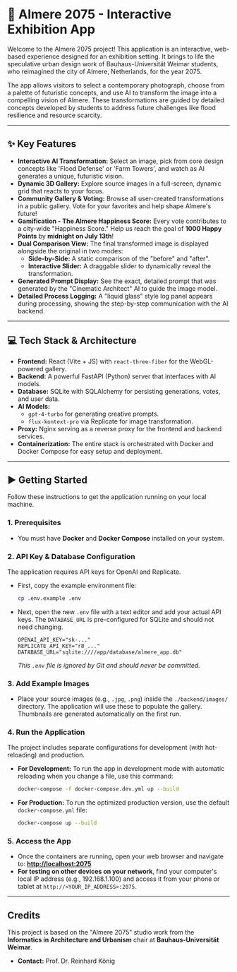 # 🚀 Almere 2075 - Interactive Exhibition App

Welcome to the Almere 2075 project! This application is an interactive, web-based experience designed for an exhibition setting. It brings to life the speculative urban design work of Bauhaus-Universität Weimar students, who reimagined the city of Almere, Netherlands, for the year 2075.

The app allows visitors to select a contemporary photograph, choose from a palette of futuristic concepts, and use AI to transform the image into a compelling vision of Almere. These transformations are guided by detailed concepts developed by students to address future challenges like flood resilience and resource scarcity.

---

## ✨ Key Features

* **Interactive AI Transformation:** Select an image, pick from core design concepts like 'Flood Defense' or 'Farm Towers', and watch as AI generates a unique, futuristic vision.
* **Dynamic 3D Gallery:** Explore source images in a full-screen, dynamic grid that reacts to your focus.
* **Community Gallery & Voting:** Browse all user-created transformations in a public gallery. Vote for your favorites and help shape Almere's future!
* **Gamification - The Almere Happiness Score:** Every vote contributes to a city-wide "Happiness Score." Help us reach the goal of **1000 Happy Points** by **midnight on July 13th**!
* **Dual Comparison View:** The final transformed image is displayed alongside the original in two modes:
    * **Side-by-Side:** A static comparison of the "before" and "after".
    * **Interactive Slider:** A draggable slider to dynamically reveal the transformation.
* **Generated Prompt Display:** See the exact, detailed prompt that was generated by the "Cinematic Architect" AI to guide the image model.
* **Detailed Process Logging:** A "liquid glass" style log panel appears during processing, showing the step-by-step communication with the AI backend.

---

## 💻 Tech Stack & Architecture

* **Frontend:** React (Vite + JS) with `react-three-fiber` for the WebGL-powered gallery.
* **Backend:** A powerful FastAPI (Python) server that interfaces with AI models.
* **Database:** SQLite with SQLAlchemy for persisting generations, votes, and user data.
* **AI Models:**
    * `gpt-4-turbo` for generating creative prompts.
    * `flux-kontext-pro` via Replicate for image transformation.
* **Proxy:** Nginx serving as a reverse proxy for the frontend and backend services.
* **Containerization:** The entire stack is orchestrated with Docker and Docker Compose for easy setup and deployment.

---

## ▶️ Getting Started

Follow these instructions to get the application running on your local machine.

### 1. Prerequisites

* You must have **Docker** and **Docker Compose** installed on your system.

### 2. API Key & Database Configuration

The application requires API keys for OpenAI and Replicate.

* First, copy the example environment file:
    ```bash
    cp .env.example .env
    ```
* Next, open the new `.env` file with a text editor and add your actual API keys. The `DATABASE_URL` is pre-configured for SQLite and should not need changing.
    ```env
    OPENAI_API_KEY="sk-..."
    REPLICATE_API_KEY="r8_..."
    DATABASE_URL="sqlite:////app/database/almere_app.db"
    ```
    *This `.env` file is ignored by Git and should never be committed.*

### 3. Add Example Images

* Place your source images (e.g., `.jpg`, `.png`) inside the `./backend/images/` directory. The application will use these to populate the gallery. Thumbnails are generated automatically on the first run.

### 4. Run the Application

The project includes separate configurations for development (with hot-reloading) and production.

* **For Development:**
    To run the app in development mode with automatic reloading when you change a file, use this command:
    ```bash
    docker-compose -f docker-compose.dev.yml up --build
    ```

* **For Production:**
    To run the optimized production version, use the default `docker-compose.yml` file:
    ```bash
    docker-compose up --build
    ```

### 5. Access the App

* Once the containers are running, open your web browser and navigate to:
    [**http://localhost:2075**](http://localhost:2075)
* **For testing on other devices on your network**, find your computer's local IP address (e.g., 192.168.1.100) and access it from your phone or tablet at `http://<YOUR_IP_ADDRESS>:2075`.

---

## Credits

This project is based on the "Almere 2075" studio work from the **Informatics in Architecture and Urbanism** chair at **Bauhaus-Universität Weimar**.
* **Contact:** Prof. Dr. Reinhard König

